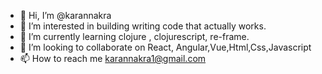 - 👋 Hi, I’m @karannakra
- 👀 I’m interested in building writing code that actually works.
- 🌱 I’m currently learning clojure , clojurescript, re-frame.
- 💞️ I’m looking to collaborate on React, Angular,Vue,Html,Css,Javascript
- 📫 How to reach me karannakra1@gmail.com

<!---
karannakra/karannakra is a ✨ special ✨ repository because its `README.md` (this file) appears on your GitHub profile.
You can click the Preview link to take a look at your changes.
--->
